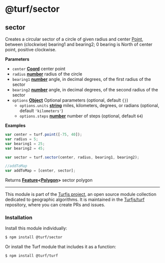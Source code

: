 # @turf/sector

<!-- Generated by documentation.js. Update this documentation by updating the source code. -->

## sector

Creates a circular sector of a circle of given radius and center [Point](https://tools.ietf.org/html/rfc7946#section-3.1.2),
between (clockwise) bearing1 and bearing2; 0 bearing is North of center point, positive clockwise.

**Parameters**

-   `center` **[Coord](https://tools.ietf.org/html/rfc7946#section-3.1.1)** center point
-   `radius` **[number](https://developer.mozilla.org/en-US/docs/Web/JavaScript/Reference/Global_Objects/Number)** radius of the circle
-   `bearing1` **[number](https://developer.mozilla.org/en-US/docs/Web/JavaScript/Reference/Global_Objects/Number)** angle, in decimal degrees, of the first radius of the sector
-   `bearing2` **[number](https://developer.mozilla.org/en-US/docs/Web/JavaScript/Reference/Global_Objects/Number)** angle, in decimal degrees, of the second radius of the sector
-   `options` **[Object](https://developer.mozilla.org/en-US/docs/Web/JavaScript/Reference/Global_Objects/Object)** Optional parameters (optional, default `{}`)
    -   `options.units` **[string](https://developer.mozilla.org/en-US/docs/Web/JavaScript/Reference/Global_Objects/String)** miles, kilometers, degrees, or radians (optional, default `'kilometers'`)
    -   `options.steps` **[number](https://developer.mozilla.org/en-US/docs/Web/JavaScript/Reference/Global_Objects/Number)** number of steps (optional, default `64`)

**Examples**

```javascript
var center = turf.point([-75, 40]);
var radius = 5;
var bearing1 = 25;
var bearing2 = 45;

var sector = turf.sector(center, radius, bearing1, bearing2);

//addToMap
var addToMap = [center, sector];
```

Returns **[Feature](https://tools.ietf.org/html/rfc7946#section-3.2)&lt;[Polygon](https://tools.ietf.org/html/rfc7946#section-3.1.6)>** sector polygon

<!-- This file is automatically generated. Please don't edit it directly:
if you find an error, edit the source file (likely index.js), and re-run
./scripts/generate-readmes in the turf project. -->

---

This module is part of the [Turfjs project](http://turfjs.org/), an open source
module collection dedicated to geographic algorithms. It is maintained in the
[Turfjs/turf](https://github.com/Turfjs/turf) repository, where you can create
PRs and issues.

### Installation

Install this module individually:

```sh
$ npm install @turf/sector
```

Or install the Turf module that includes it as a function:

```sh
$ npm install @turf/turf
```
